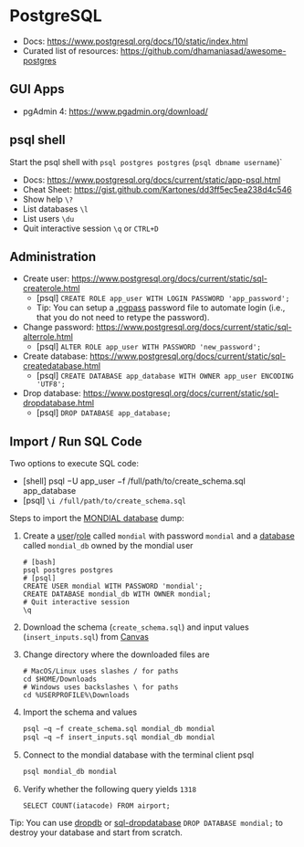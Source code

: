 # PostgreSQL

* Docs: https://www.postgresql.org/docs/10/static/index.html
* Curated list of resources: https://github.com/dhamaniasad/awesome-postgres

## GUI Apps

* pgAdmin 4: https://www.pgadmin.org/download/

## psql shell

Start the psql shell with `psql postgres postgres` (`psql dbname username`)`

* Docs: https://www.postgresql.org/docs/current/static/app-psql.html
* Cheat Sheet: https://gist.github.com/Kartones/dd3ff5ec5ea238d4c546
* Show help `\?`
* List databases `\l`
* List users `\du`
* Quit interactive session `\q` or `CTRL+D`

## Administration

* Create user: https://www.postgresql.org/docs/current/static/sql-createrole.html
  * [psql] `CREATE ROLE app_user WITH LOGIN PASSWORD 'app_password';`
  * Tip: You can setup a [.pgpass](https://www.postgresql.org/docs/current/static/libpq-pgpass.html) password file to automate login (i.e., that you do not need to retype the password).
* Change password: https://www.postgresql.org/docs/current/static/sql-alterrole.html
  * [psql] `ALTER ROLE app_user WITH PASSWORD 'new_password';`
* Create database: https://www.postgresql.org/docs/current/static/sql-createdatabase.html
  * [psql] `CREATE DATABASE app_database WITH OWNER app_user ENCODING 'UTF8';`
* Drop database: https://www.postgresql.org/docs/current/static/sql-dropdatabase.html
  * [psql] `DROP DATABASE app_database;`

## Import / Run SQL Code

Two options to execute SQL code:

* [shell] psql −U app_user −f /full/path/to/create_schema.sql app_database
* [psql] `\i /full/path/to/create_schema.sql`

Steps to import the [MONDIAL database](https://www.dbis.informatik.uni-goettingen.de/Mondial/) dump:

1. Create a [user](https://www.postgresql.org/docs/current/sql-createuser.html)/[role](https://www.postgresql.org/docs/current/sql-createrole.html) called `mondial` with password `mondial` and a [database](https://www.postgresql.org/docs/current/sql-createdatabase.html) called `mondial_db` owned by the mondial user

    ```none
    # [bash]
    psql postgres postgres
    # [psql]
    CREATE USER mondial WITH PASSWORD 'mondial';
    CREATE DATABASE mondial_db WITH OWNER mondial;
    # Quit interactive session
    \q
    ```

2. Download the schema (`create_schema.sql`) and input values (`insert_inputs.sql`) from [Canvas](https://chalmers.instructure.com/courses/22421/files/folder/SQL)
3. Change directory where the downloaded files are

    ```shell
    # MacOS/Linux uses slashes / for paths
    cd $HOME/Downloads
    # Windows uses backslashes \ for paths
    cd %USERPROFILE%\Downloads
    ```

4. Import the schema and values

    ```bash
    psql −q −f create_schema.sql mondial_db mondial
    psql −q −f insert_inputs.sql mondial_db mondial
    ```

5. Connect to the mondial database with the terminal client psql

    ```bash
    psql mondial_db mondial
    ```

6. Verify whether the following query yields `1318`

    ```none
    SELECT COUNT(iatacode) FROM airport;
    ```

Tip: You can use [dropdb](https://www.postgresql.org/docs/current/app-dropdb.html) or [sql-dropdatabase](https://www.postgresql.org/docs/current/sql-dropdatabase.html) `DROP DATABASE mondial;` to destroy your database and start from scratch.
